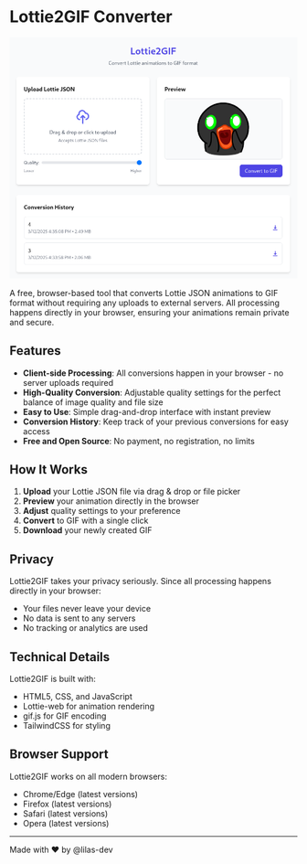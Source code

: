 # Lottie2GIF Converter

![Lottie2GIF Screenshot](./screenshot.png)

A free, browser-based tool that converts Lottie JSON animations to GIF format without requiring any uploads to external servers. All processing happens directly in your browser, ensuring your animations remain private and secure.

## Features

- **Client-side Processing**: All conversions happen in your browser - no server uploads required
- **High-Quality Conversion**: Adjustable quality settings for the perfect balance of image quality and file size
- **Easy to Use**: Simple drag-and-drop interface with instant preview
- **Conversion History**: Keep track of your previous conversions for easy access
- **Free and Open Source**: No payment, no registration, no limits

## How It Works

1. **Upload** your Lottie JSON file via drag & drop or file picker
2. **Preview** your animation directly in the browser
3. **Adjust** quality settings to your preference
4. **Convert** to GIF with a single click
5. **Download** your newly created GIF

## Privacy

Lottie2GIF takes your privacy seriously. Since all processing happens directly in your browser:

- Your files never leave your device
- No data is sent to any servers
- No tracking or analytics are used

## Technical Details

Lottie2GIF is built with:

- HTML5, CSS, and JavaScript
- Lottie-web for animation rendering
- gif.js for GIF encoding
- TailwindCSS for styling

## Browser Support

Lottie2GIF works on all modern browsers:

- Chrome/Edge (latest versions)
- Firefox (latest versions)
- Safari (latest versions)
- Opera (latest versions)


---

Made with ❤️ by @lilas-dev
